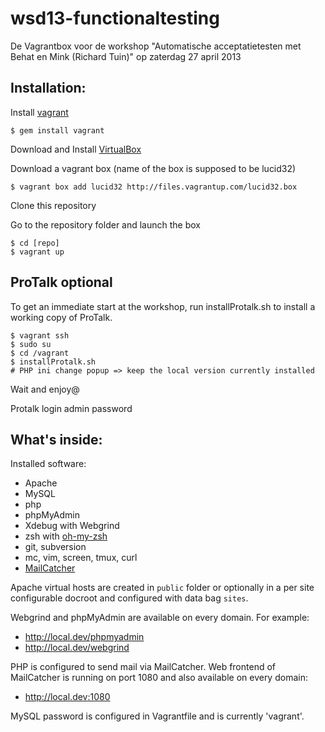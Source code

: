 wsd13-functionaltesting
=======================
De Vagrantbox voor de workshop "Automatische acceptatietesten met Behat en Mink (Richard Tuin)" op zaterdag 27 april 2013

Installation:
-------------

Install [vagrant](http://vagrantup.com/)

    $ gem install vagrant 

Download and Install [VirtualBox](http://www.virtualbox.org/)

Download a vagrant box (name of the box is supposed to be lucid32)

    $ vagrant box add lucid32 http://files.vagrantup.com/lucid32.box

Clone this repository

Go to the repository folder and launch the box

    $ cd [repo]
    $ vagrant up


ProTalk optional
----------------

To get an immediate start at the workshop, run installProtalk.sh to install a working copy of ProTalk.

    $ vagrant ssh
    $ sudo su
    $ cd /vagrant
    $ installProtalk.sh
    # PHP ini change popup => keep the local version currently installed   

Wait and enjoy@

Protalk login
    admin  password 


What's inside:
--------------

Installed software:

* Apache
* MySQL
* php
* phpMyAdmin
* Xdebug with Webgrind
* zsh with [oh-my-zsh](https://github.com/robbyrussell/oh-my-zsh)
* git, subversion
* mc, vim, screen, tmux, curl
* [MailCatcher](http://mailcatcher.me/)

Apache virtual hosts are created in `public` folder or optionally in a per site configurable docroot and configured with data bag `sites`.

Webgrind and phpMyAdmin are available on every domain. For example:

* http://local.dev/phpmyadmin
* http://local.dev/webgrind

PHP is configured to send mail via MailCatcher. Web frontend of MailCatcher is running on port 1080 and also available on every domain:

* http://local.dev:1080 

MySQL password is configured in Vagrantfile and is currently 'vagrant'.
